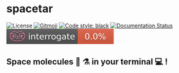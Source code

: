 # spacetar

![License][license]
[![Gitmoji][gitmoji-badge]][gitmoji]
[![Code style: black][black-badge]][black]
[![Documentation Status][docs-badge]][docs]
[![Documentation coverage][interrogate-badge]][interrogate]

## Space molecules 🧪 ⚗️ in your terminal 💻 !

[gitmoji]: https://gitmoji.dev
[rich]: https://rich.readthedocs.io
[black]: https://github.com/psf/black
[docs]: https://spacetar.readthedocs.io
[SQLAlchemy]: https://www.sqlalchemy.org/
[issues]: https://github.com/astrogewgaw/spacetar/issues
[census]: https://github.com/bmcguir2/astromolecule_census/
[interrogate]: https://interrogate.readthedocs.io/en/latest/
[discussions]: https://github.com/astrogewgaw/spacetar/discussions

[license]: https://img.shields.io/badge/License-MIT-green.svg
[black-badge]: https://img.shields.io/badge/code%20style-black-000000.svg
[docs-badge]: https://readthedocs.org/projects/spacetar/badge/?version=latest
[gitmoji-badge]: https://img.shields.io/badge/gitmoji-%20😜%20😍-FFDD67.svg?style=flat-square
[interrogate-badge]: https://raw.githubusercontent.com/astrogewgaw/spacetar/main/images/interrogate_badge.svg
